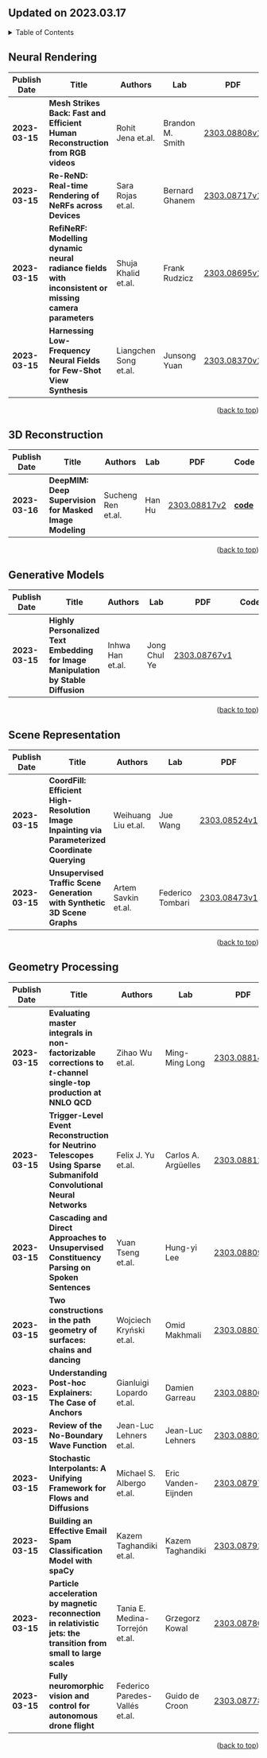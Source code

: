## Updated on 2023.03.17

<details>
  <summary>Table of Contents</summary>
  <ol>
    <li><a href=#Neural-Rendering>Neural Rendering</a></li>
    <li><a href=#3D-Reconstruction>3D Reconstruction</a></li>
    <li><a href=#Generative-Models>Generative Models</a></li>
    <li><a href=#Scene-Representation>Scene Representation</a></li>
    <li><a href=#Geometry-Processing>Geometry Processing</a></li>
  </ol>
</details>

## Neural Rendering

|Publish Date|Title|Authors|Lab|PDF|Code|
|---|---|---|---|---|---|
|**2023-03-15**|**Mesh Strikes Back: Fast and Efficient Human Reconstruction from RGB videos**|Rohit Jena et.al.|Brandon M. Smith|[2303.08808v1](http://arxiv.org/abs/2303.08808v1)|    |
|**2023-03-15**|**Re-ReND: Real-time Rendering of NeRFs across Devices**|Sara Rojas et.al.|Bernard Ghanem|[2303.08717v1](http://arxiv.org/abs/2303.08717v1)|    |
|**2023-03-15**|**RefiNeRF: Modelling dynamic neural radiance fields with inconsistent or missing camera parameters**|Shuja Khalid et.al.|Frank Rudzicz|[2303.08695v1](http://arxiv.org/abs/2303.08695v1)|    |
|**2023-03-15**|**Harnessing Low-Frequency Neural Fields for Few-Shot View Synthesis**|Liangchen Song et.al.|Junsong Yuan|[2303.08370v1](http://arxiv.org/abs/2303.08370v1)|**[code](https://github.com/lsongx/halo)**|

<p align=right>(<a href=#Updated-on-20230317>back to top</a>)</p>

## 3D Reconstruction

|Publish Date|Title|Authors|Lab|PDF|Code|
|---|---|---|---|---|---|
|**2023-03-16**|**DeepMIM: Deep Supervision for Masked Image Modeling**|Sucheng Ren et.al.|Han Hu|[2303.08817v2](http://arxiv.org/abs/2303.08817v2)|**[code](https://github.com/oliverrensu/deepmim)**|

<p align=right>(<a href=#Updated-on-20230317>back to top</a>)</p>

## Generative Models

|Publish Date|Title|Authors|Lab|PDF|Code|
|---|---|---|---|---|---|
|**2023-03-15**|**Highly Personalized Text Embedding for Image Manipulation by Stable Diffusion**|Inhwa Han et.al.|Jong Chul Ye|[2303.08767v1](http://arxiv.org/abs/2303.08767v1)|    |

<p align=right>(<a href=#Updated-on-20230317>back to top</a>)</p>

## Scene Representation

|Publish Date|Title|Authors|Lab|PDF|Code|
|---|---|---|---|---|---|
|**2023-03-15**|**CoordFill: Efficient High-Resolution Image Inpainting via Parameterized Coordinate Querying**|Weihuang Liu et.al.|Jue Wang|[2303.08524v1](http://arxiv.org/abs/2303.08524v1)|    |
|**2023-03-15**|**Unsupervised Traffic Scene Generation with Synthetic 3D Scene Graphs**|Artem Savkin et.al.|Federico Tombari|[2303.08473v1](http://arxiv.org/abs/2303.08473v1)|    |

<p align=right>(<a href=#Updated-on-20230317>back to top</a>)</p>

## Geometry Processing

|Publish Date|Title|Authors|Lab|PDF|Code|
|---|---|---|---|---|---|
|**2023-03-15**|**Evaluating master integrals in non-factorizable corrections to $t$-channel single-top production at NNLO QCD**|Zihao Wu et.al.|Ming-Ming Long|[2303.08814v1](http://arxiv.org/abs/2303.08814v1)|    |
|**2023-03-15**|**Trigger-Level Event Reconstruction for Neutrino Telescopes Using Sparse Submanifold Convolutional Neural Networks**|Felix J. Yu et.al.|Carlos A. Argüelles|[2303.08812v1](http://arxiv.org/abs/2303.08812v1)|    |
|**2023-03-15**|**Cascading and Direct Approaches to Unsupervised Constituency Parsing on Spoken Sentences**|Yuan Tseng et.al.|Hung-yi Lee|[2303.08809v1](http://arxiv.org/abs/2303.08809v1)|    |
|**2023-03-15**|**Two constructions in the path geometry of surfaces: chains and dancing**|Wojciech Kryński et.al.|Omid Makhmali|[2303.08807v1](http://arxiv.org/abs/2303.08807v1)|    |
|**2023-03-15**|**Understanding Post-hoc Explainers: The Case of Anchors**|Gianluigi Lopardo et.al.|Damien Garreau|[2303.08806v1](http://arxiv.org/abs/2303.08806v1)|    |
|**2023-03-15**|**Review of the No-Boundary Wave Function**|Jean-Luc Lehners et.al.|Jean-Luc Lehners|[2303.08802v1](http://arxiv.org/abs/2303.08802v1)|    |
|**2023-03-15**|**Stochastic Interpolants: A Unifying Framework for Flows and Diffusions**|Michael S. Albergo et.al.|Eric Vanden-Eijnden|[2303.08797v1](http://arxiv.org/abs/2303.08797v1)|    |
|**2023-03-15**|**Building an Effective Email Spam Classification Model with spaCy**|Kazem Taghandiki et.al.|Kazem Taghandiki|[2303.08792v1](http://arxiv.org/abs/2303.08792v1)|    |
|**2023-03-15**|**Particle acceleration by magnetic reconnection in relativistic jets: the transition from small to large scales**|Tania E. Medina-Torrejón et.al.|Grzegorz Kowal|[2303.08780v1](http://arxiv.org/abs/2303.08780v1)|    |
|**2023-03-15**|**Fully neuromorphic vision and control for autonomous drone flight**|Federico Paredes-Vallés et.al.|Guido de Croon|[2303.08778v1](http://arxiv.org/abs/2303.08778v1)|    |

<p align=right>(<a href=#Updated-on-20230317>back to top</a>)</p>

